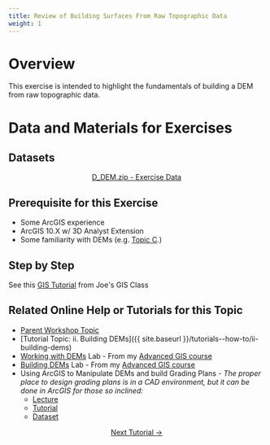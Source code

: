 ```yaml
---
title: Review of Building Surfaces From Raw Topographic Data
weight: 1
---
```


# Overview

This exercise is intended to highlight the fundamentals of building a DEM from raw topographic data.

# Data and Materials for Exercises

## Datasets
<div align="center">
<a class="button" href="http://etalweb.joewheaton.org/etal_workshops/GCD/2015_USU/D_DEM.zip"><i class="fas fa-file-archive"></i> D_DEM.zip - Exercise Data </a>
</div> 

## Prerequisite for this Exercise

- Some ArcGIS experience
- ArcGIS 10.X w/ 3D Analyst Extension
- Some familiarity with DEMs (e.g. [Topic C](http://gcdworkshop.joewheaton.org/workshop-topics/versions/3-day-workshop/1-Principles/b-review-of-topographic-data-sources-surveys).)

## Step by Step

See this [GIS Tutorial](http://gis.joewheaton.org/assignments/labs/lab-07---building-dems/tas) from Joe's GIS Class

## Related Online Help or Tutorials for this Topic

- [Parent Workshop Topic](http://gcdworkshop.joewheaton.org/workshop-topics/versions/3-day-workshop/1-Principles/c-review-of-building-surfaces-from-raw-data)
- [Tutorial Topic: ii. Building DEMs]({{ site.baseurl }}/tutorials--how-to/ii-building-dems)
- [Working with DEMs](http://gis.joewheaton.org/assignments/labs/lab06-1) Lab - From my [Advanced GIS course](http://gis.joewheaton.org/)
- [Building DEMs](http://gis.joewheaton.org/assignments/labs/lab-07---building-dems) Lab - From my [Advanced GIS course](http://gis.joewheaton.org/)
- Using ArcGIS to Manipulate DEMs and build Grading Plans - *The proper place to design grading plans is in a CAD environment, but it can be done in ArcGIS for those so inclined:*
  - [Lecture](http://etal.usu.edu/ICRRR/PartII/2010/Part_II/D1_JMW.pdf)
  - [Tutorial](http://etal.usu.edu/ICRRR/PartII/2010/Part_II/ICRRR_D2_Topo_Excercise.pdf)
  - [Dataset](http://etal.usu.edu/ICRRR/PartII/2010/Part_II/ProvoTopoData.zip)



<hl>
<div align="center">  
<a class="button" href="{{ site.baseurl }}/tutorials--how-to/workshop-tutorials/f-essential-best-practices-to-support-change-detection"><i class="fas fa-file-archive"></i> Next Tutorial →</a>
</div>
